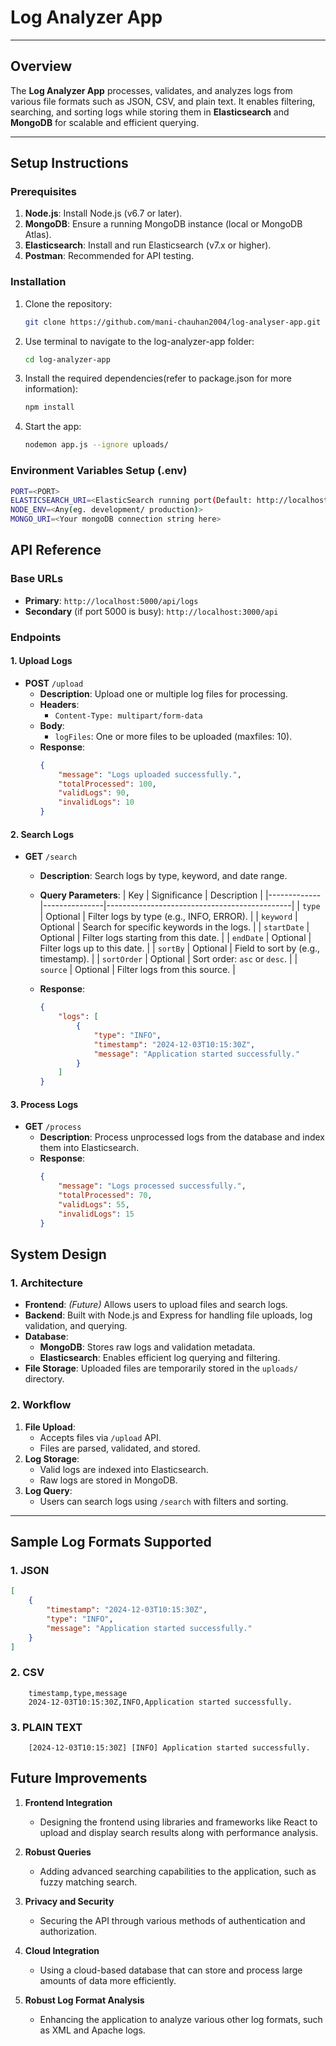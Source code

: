 # Log Analyzer App

---

## Overview

The **Log Analyzer App** processes, validates, and analyzes logs from various file formats such as JSON, CSV, and plain text. It enables filtering, searching, and sorting logs while storing them in **Elasticsearch** and **MongoDB** for scalable and efficient querying.

---

## Setup Instructions

### Prerequisites
1. **Node.js**: Install Node.js (v6.7 or later).
2. **MongoDB**: Ensure a running MongoDB instance (local or MongoDB Atlas).
3. **Elasticsearch**: Install and run Elasticsearch (v7.x or higher).
4. **Postman**: Recommended for API testing.

### Installation
1. Clone the repository:
   ```bash
   git clone https://github.com/mani-chauhan2004/log-analyser-app.git

2. Use terminal to navigate to the log-analyzer-app folder:
    ```bash
   cd log-analyzer-app

3. Install the required dependencies(refer to package.json for more information):
    ```bash
   npm install

4. Start the app:
    ```bash
   nodemon app.js --ignore uploads/

### Environment Variables Setup (.env) 
  ```bash
  PORT=<PORT>
  ELASTICSEARCH_URI=<ElasticSearch running port(Default: http://localhost:9200)>
  NODE_ENV=<Any(eg. development/ production)>
  MONGO_URI=<Your mongoDB connection string here>
  ```

## API Reference

### **Base URLs**
- **Primary**: `http://localhost:5000/api/logs`
- **Secondary** (if port 5000 is busy): `http://localhost:3000/api`

### **Endpoints**

#### **1. Upload Logs**
- **POST** `/upload`
  - **Description**: Upload one or multiple log files for processing.
  - **Headers**: 
    - `Content-Type: multipart/form-data`
  - **Body**: 
    - `logFiles`: One or more files to be uploaded (maxfiles: 10).
  - **Response**:
    ```json
    {
        "message": "Logs uploaded successfully.",
        "totalProcessed": 100,
        "validLogs": 90,
        "invalidLogs": 10
    }
    ```

#### **2. Search Logs**
- **GET** `/search`
  - **Description**: Search logs by type, keyword, and date range.
  - **Query Parameters**:
    | Key         | Significance  | Description                                  |
    |-------------|---------------|----------------------------------------------|
    | `type`      | Optional      | Filter logs by type (e.g., INFO, ERROR).     |
    | `keyword`   | Optional      | Search for specific keywords in the logs.   |
    | `startDate` | Optional      | Filter logs starting from this date.        |
    | `endDate`   | Optional      | Filter logs up to this date.                |
    | `sortBy`    | Optional      | Field to sort by (e.g., timestamp).         |
    | `sortOrder` | Optional      | Sort order: `asc` or `desc`.                |
    | `source`    | Optional      | Filter logs from this source.               |

  - **Response**:
    ```json
    {
        "logs": [
            {
                "type": "INFO",
                "timestamp": "2024-12-03T10:15:30Z",
                "message": "Application started successfully."
            }
        ]
    }
    ```

#### **3. Process Logs**
- **GET** `/process`
  - **Description**: Process unprocessed logs from the database and index them into Elasticsearch.
  - **Response**:
    ```json
    {
        "message": "Logs processed successfully.",
        "totalProcessed": 70,
        "validLogs": 55,
        "invalidLogs": 15
    }
    ```

## System Design

### **1. Architecture**
- **Frontend**: *(Future)* Allows users to upload files and search logs.
- **Backend**: Built with Node.js and Express for handling file uploads, log validation, and querying.
- **Database**:
  - **MongoDB**: Stores raw logs and validation metadata.
  - **Elasticsearch**: Enables efficient log querying and filtering.
- **File Storage**: Uploaded files are temporarily stored in the `uploads/` directory.

### **2. Workflow**
1. **File Upload**:
   - Accepts files via `/upload` API.
   - Files are parsed, validated, and stored.
2. **Log Storage**:
   - Valid logs are indexed into Elasticsearch.
   - Raw logs are stored in MongoDB.
3. **Log Query**:
   - Users can search logs using `/search` with filters and sorting.

---

## Sample Log Formats Supported

### **1. JSON**
```json
[
    {
        "timestamp": "2024-12-03T10:15:30Z",
        "type": "INFO",
        "message": "Application started successfully."
    }
]
```

### **2. CSV**
```
    timestamp,type,message
    2024-12-03T10:15:30Z,INFO,Application started successfully.
```

### **3. PLAIN TEXT**
```
    [2024-12-03T10:15:30Z] [INFO] Application started successfully.

```

## Future Improvements

1. **Frontend Integration**
   - Designing the frontend using libraries and frameworks like React to upload and display search results along with performance analysis.

2. **Robust Queries**
   - Adding advanced searching capabilities to the application, such as fuzzy matching search.

3. **Privacy and Security**
   - Securing the API through various methods of authentication and authorization.

4. **Cloud Integration**
   - Using a cloud-based database that can store and process large amounts of data more efficiently.

5. **Robust Log Format Analysis**
   - Enhancing the application to analyze various other log formats, such as XML and Apache logs.
